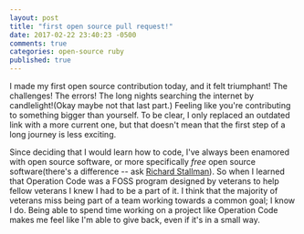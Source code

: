 ```yaml
---
layout: post
title: "first open source pull request!"
date: 2017-02-22 23:40:23 -0500
comments: true
categories: open-source ruby
published: true
---
```


I made my first open source contribution today, and it felt triumphant! The challenges! The errors! The long nights searching the internet by candlelight!(Okay maybe not that last part.)<!--more--> Feeling like you're contributing to something bigger than yourself.  To be clear, I only replaced an outdated link with a more current one, but that doesn't mean that the first step of a long journey is less exciting.

Since deciding that I would learn how to code, I've always been enamored with open source software, or more specifically *free* open source software(there's a difference -- ask [Richard Stallman](https://stallman.org)). So when I learned that Operation Code was a FOSS program designed by veterans to help fellow veterans I knew I had to be a part of it. I think that the majority of veterans miss being part of a team working towards a common goal; I know I do. Being able to spend time working on a project like Operation Code makes me feel like I'm able to give back, even if it's in a small way.
